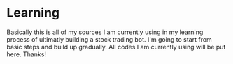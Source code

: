 # Learning
Basically this is all of my sources I am currently using in my learning process of ultimatly building a stock trading bot.
I'm going to start from basic steps and build up gradually.
All codes I am currently using will be put here. Thanks!
